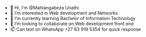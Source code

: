 - 👋 Hi, I’m @Mahlangabeza Unathi
- 👀 I’m interested in Web development and Networks
- 🌱 I’m currently learning Bachelor of Information Technology
- 💞️ I’m looking to collaborate on Web development front end
- 📫 Can text on WhatsApp +27 63 919 5354 for quick response


<!---
Mahlangunathi/Mahlangunathi is a ✨ special ✨ repository because its `README.md` (this file) appears on your GitHub profile.
You can click the Preview link to take a look at your changes.
--->

